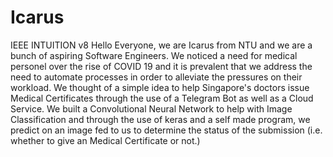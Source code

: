 # Icarus
IEEE INTUITION v8
Hello Everyone, we are Icarus from NTU and we are a bunch of aspiring Software Engineers.
We noticed a need for medical personel over the rise of COVID 19 and it is prevalent that we address the need to automate processes in order to alleviate the pressures on their workload.
We thought of a simple idea to help Singapore's doctors issue Medical Certificates through the use of a Telegram Bot as well as a Cloud Service.
We built a Convolutional Neural Network to help with Image Classification and through the use of keras and a self made program, we predict on an image fed to us to determine the status of the submission (i.e. whether to give an Medical Certificate or not.)
